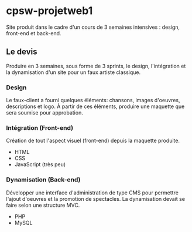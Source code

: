 # cpsw-projetweb1
Site produit dans le cadre d'un cours de 3 semaines intensives : design, front-end et back-end.

## Le devis
Produire en 3 semaines, sous forme de 3 sprints, le design, l'intégration et la dynamisation d'un site pour un faux artiste classique.

### Design
Le faux-client a fourni quelques éléments: chansons, images d'oeuvres, descriptions et logo. À partir de ces éléments, produire une maquette que sera soumise pour approbation.

### Intégration (Front-end)
Création de tout l'aspect visuel (front-end) depuis la maquette produite.

- HTML
- CSS
- JavaScript (très peu)

### Dynamisation (Back-end)
Développer une interface d'administration de type CMS pour permettre l'ajout d'oeuvres et la promotion de spectacles. La dynamisation devait se faire selon une structure MVC.

- PHP
- MySQL
